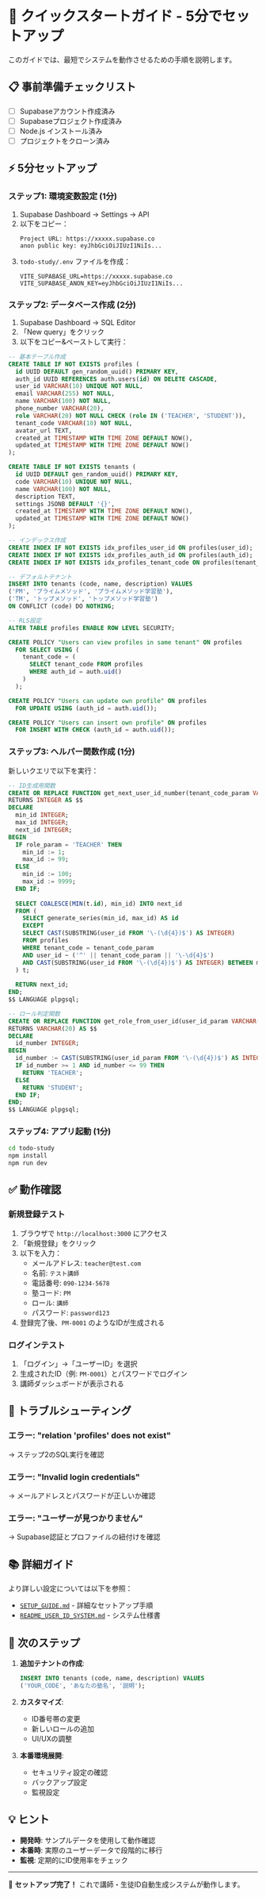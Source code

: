 # 🚀 クイックスタートガイド - 5分でセットアップ

このガイドでは、最短でシステムを動作させるための手順を説明します。

## 📋 事前準備チェックリスト

- [ ] Supabaseアカウント作成済み
- [ ] Supabaseプロジェクト作成済み
- [ ] Node.js インストール済み
- [ ] プロジェクトをクローン済み

## ⚡ 5分セットアップ

### ステップ1: 環境変数設定 (1分)

1. Supabase Dashboard → Settings → API
2. 以下をコピー：
   ```
   Project URL: https://xxxxx.supabase.co
   anon public key: eyJhbGciOiJIUzI1NiIs...
   ```
3. `todo-study/.env` ファイルを作成：
   ```env
   VITE_SUPABASE_URL=https://xxxxx.supabase.co
   VITE_SUPABASE_ANON_KEY=eyJhbGciOiJIUzI1NiIs...
   ```

### ステップ2: データベース作成 (2分)

1. Supabase Dashboard → SQL Editor
2. 「New query」をクリック
3. 以下をコピー&ペーストして実行：

```sql
-- 基本テーブル作成
CREATE TABLE IF NOT EXISTS profiles (
  id UUID DEFAULT gen_random_uuid() PRIMARY KEY,
  auth_id UUID REFERENCES auth.users(id) ON DELETE CASCADE,
  user_id VARCHAR(10) UNIQUE NOT NULL,
  email VARCHAR(255) NOT NULL,
  name VARCHAR(100) NOT NULL,
  phone_number VARCHAR(20),
  role VARCHAR(20) NOT NULL CHECK (role IN ('TEACHER', 'STUDENT')),
  tenant_code VARCHAR(10) NOT NULL,
  avatar_url TEXT,
  created_at TIMESTAMP WITH TIME ZONE DEFAULT NOW(),
  updated_at TIMESTAMP WITH TIME ZONE DEFAULT NOW()
);

CREATE TABLE IF NOT EXISTS tenants (
  id UUID DEFAULT gen_random_uuid() PRIMARY KEY,
  code VARCHAR(10) UNIQUE NOT NULL,
  name VARCHAR(100) NOT NULL,
  description TEXT,
  settings JSONB DEFAULT '{}',
  created_at TIMESTAMP WITH TIME ZONE DEFAULT NOW(),
  updated_at TIMESTAMP WITH TIME ZONE DEFAULT NOW()
);

-- インデックス作成
CREATE INDEX IF NOT EXISTS idx_profiles_user_id ON profiles(user_id);
CREATE INDEX IF NOT EXISTS idx_profiles_auth_id ON profiles(auth_id);
CREATE INDEX IF NOT EXISTS idx_profiles_tenant_code ON profiles(tenant_code);

-- デフォルトテナント
INSERT INTO tenants (code, name, description) VALUES 
('PM', 'プライムメソッド', 'プライムメソッド学習塾'),
('TM', 'トップメソッド', 'トップメソッド学習塾')
ON CONFLICT (code) DO NOTHING;

-- RLS設定
ALTER TABLE profiles ENABLE ROW LEVEL SECURITY;

CREATE POLICY "Users can view profiles in same tenant" ON profiles
  FOR SELECT USING (
    tenant_code = (
      SELECT tenant_code FROM profiles 
      WHERE auth_id = auth.uid()
    )
  );

CREATE POLICY "Users can update own profile" ON profiles
  FOR UPDATE USING (auth_id = auth.uid());

CREATE POLICY "Users can insert own profile" ON profiles
  FOR INSERT WITH CHECK (auth_id = auth.uid());
```

### ステップ3: ヘルパー関数作成 (1分)

新しいクエリで以下を実行：

```sql
-- ID生成用関数
CREATE OR REPLACE FUNCTION get_next_user_id_number(tenant_code_param VARCHAR(10), role_param VARCHAR(20))
RETURNS INTEGER AS $$
DECLARE
  min_id INTEGER;
  max_id INTEGER;
  next_id INTEGER;
BEGIN
  IF role_param = 'TEACHER' THEN
    min_id := 1;
    max_id := 99;
  ELSE
    min_id := 100;
    max_id := 9999;
  END IF;
  
  SELECT COALESCE(MIN(t.id), min_id) INTO next_id
  FROM (
    SELECT generate_series(min_id, max_id) AS id
    EXCEPT
    SELECT CAST(SUBSTRING(user_id FROM '\-(\d{4})$') AS INTEGER)
    FROM profiles
    WHERE tenant_code = tenant_code_param
    AND user_id ~ ('^' || tenant_code_param || '\-\d{4}$')
    AND CAST(SUBSTRING(user_id FROM '\-(\d{4})$') AS INTEGER) BETWEEN min_id AND max_id
  ) t;
  
  RETURN next_id;
END;
$$ LANGUAGE plpgsql;

-- ロール判定関数
CREATE OR REPLACE FUNCTION get_role_from_user_id(user_id_param VARCHAR(10))
RETURNS VARCHAR(20) AS $$
DECLARE
  id_number INTEGER;
BEGIN
  id_number := CAST(SUBSTRING(user_id_param FROM '\-(\d{4})$') AS INTEGER);
  IF id_number >= 1 AND id_number <= 99 THEN
    RETURN 'TEACHER';
  ELSE
    RETURN 'STUDENT';
  END IF;
END;
$$ LANGUAGE plpgsql;
```

### ステップ4: アプリ起動 (1分)

```bash
cd todo-study
npm install
npm run dev
```

## ✅ 動作確認

### 新規登録テスト
1. ブラウザで `http://localhost:3000` にアクセス
2. 「新規登録」をクリック
3. 以下を入力：
   - メールアドレス: `teacher@test.com`
   - 名前: `テスト講師`
   - 電話番号: `090-1234-5678`
   - 塾コード: `PM`
   - ロール: `講師`
   - パスワード: `password123`
4. 登録完了後、`PM-0001` のようなIDが生成される

### ログインテスト
1. 「ログイン」→「ユーザーID」を選択
2. 生成されたID（例: `PM-0001`）とパスワードでログイン
3. 講師ダッシュボードが表示される

## 🔧 トラブルシューティング

### エラー: "relation 'profiles' does not exist"
→ ステップ2のSQL実行を確認

### エラー: "Invalid login credentials"
→ メールアドレスとパスワードが正しいか確認

### エラー: "ユーザーが見つかりません"
→ Supabase認証とプロファイルの紐付けを確認

## 📚 詳細ガイド

より詳しい設定については以下を参照：
- [`SETUP_GUIDE.md`](./SETUP_GUIDE.md) - 詳細なセットアップ手順
- [`README_USER_ID_SYSTEM.md`](./README_USER_ID_SYSTEM.md) - システム仕様書

## 🎯 次のステップ

1. **追加テナントの作成**:
   ```sql
   INSERT INTO tenants (code, name, description) VALUES 
   ('YOUR_CODE', 'あなたの塾名', '説明');
   ```

2. **カスタマイズ**:
   - ID番号帯の変更
   - 新しいロールの追加
   - UI/UXの調整

3. **本番環境展開**:
   - セキュリティ設定の確認
   - バックアップ設定
   - 監視設定

## 💡 ヒント

- **開発時**: サンプルデータを使用して動作確認
- **本番時**: 実際のユーザーデータで段階的に移行
- **監視**: 定期的にID使用率をチェック

---

🎉 **セットアップ完了！** 
これで講師・生徒ID自動生成システムが動作します。
